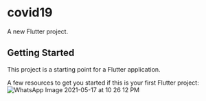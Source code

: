 # covid19

A new Flutter project.

## Getting Started

This project is a starting point for a Flutter application.

A few resources to get you started if this is your first Flutter project:
![WhatsApp Image 2021-05-17 at 10 26 12 PM](https://user-images.githubusercontent.com/61863033/118548615-20d94300-b778-11eb-9d55-4e25e75dc79b.jpeg)

